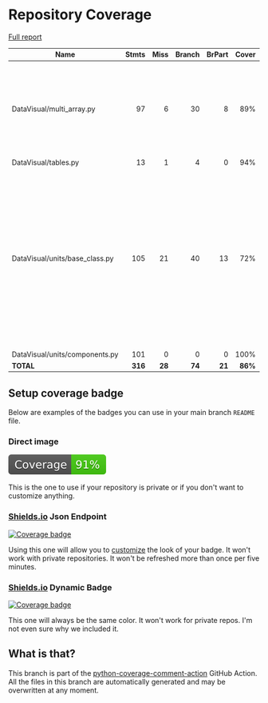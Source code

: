 # Repository Coverage

[Full report](https://htmlpreview.github.io/?https://github.com/MartinPdeS/DataVisual/blob/python-coverage-comment-action-data/htmlcov/index.html)

| Name                            |    Stmts |     Miss |   Branch |   BrPart |   Cover |   Missing |
|-------------------------------- | -------: | -------: | -------: | -------: | ------: | --------: |
| DataVisual/multi\_array.py      |       97 |        6 |       30 |        8 |     89% |39, 42->41, 44, 47->46, 73->72, 86->85, 99->98, 126, 161, 285-286 |
| DataVisual/tables.py            |       13 |        1 |        4 |        0 |     94% |        55 |
| DataVisual/units/base\_class.py |      105 |       21 |       40 |       13 |     72% |106-108, 111-114, 145->144, 150->149, 152, 155->154, 166, 168, 170, 172, 175-182, 228->231, 241, 253 |
| DataVisual/units/components.py  |      101 |        0 |        0 |        0 |    100% |           |
|                       **TOTAL** |  **316** |   **28** |   **74** |   **21** | **86%** |           |


## Setup coverage badge

Below are examples of the badges you can use in your main branch `README` file.

### Direct image

[![Coverage badge](https://raw.githubusercontent.com/MartinPdeS/DataVisual/python-coverage-comment-action-data/badge.svg)](https://htmlpreview.github.io/?https://github.com/MartinPdeS/DataVisual/blob/python-coverage-comment-action-data/htmlcov/index.html)

This is the one to use if your repository is private or if you don't want to customize anything.

### [Shields.io](https://shields.io) Json Endpoint

[![Coverage badge](https://img.shields.io/endpoint?url=https://raw.githubusercontent.com/MartinPdeS/DataVisual/python-coverage-comment-action-data/endpoint.json)](https://htmlpreview.github.io/?https://github.com/MartinPdeS/DataVisual/blob/python-coverage-comment-action-data/htmlcov/index.html)

Using this one will allow you to [customize](https://shields.io/endpoint) the look of your badge.
It won't work with private repositories. It won't be refreshed more than once per five minutes.

### [Shields.io](https://shields.io) Dynamic Badge

[![Coverage badge](https://img.shields.io/badge/dynamic/json?color=brightgreen&label=coverage&query=%24.message&url=https%3A%2F%2Fraw.githubusercontent.com%2FMartinPdeS%2FDataVisual%2Fpython-coverage-comment-action-data%2Fendpoint.json)](https://htmlpreview.github.io/?https://github.com/MartinPdeS/DataVisual/blob/python-coverage-comment-action-data/htmlcov/index.html)

This one will always be the same color. It won't work for private repos. I'm not even sure why we included it.

## What is that?

This branch is part of the
[python-coverage-comment-action](https://github.com/marketplace/actions/python-coverage-comment)
GitHub Action. All the files in this branch are automatically generated and may be
overwritten at any moment.